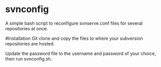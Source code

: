 # svnconfig
A simple bash script to reconfigure svnserve.conf files for several repositories at once.

#Installation
Git clone and copy the files to where your subversion repositories are hosted.

Update the password file to the username and password of your choice, then
run svnconfig.sh.
